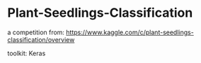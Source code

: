 # Plant-Seedlings-Classification
a competition from:
https://www.kaggle.com/c/plant-seedlings-classification/overview

toolkit: Keras
